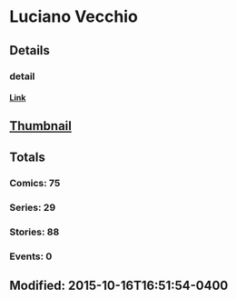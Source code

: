 # Luciano  Vecchio 
## Details
### detail
#### [Link](http://marvel.com/comics/creators/11961/luciano_vecchio?utm_campaign=apiRef&utm_source=225578a89fc76f3d20fbffda5d17a88d)
## [Thumbnail](http://i.annihil.us/u/prod/marvel/i/mg/b/40/image_not_available.jpg)
## Totals
### Comics: 75
### Series: 29
### Stories: 88
### Events: 0
## Modified: 2015-10-16T16:51:54-0400